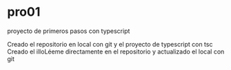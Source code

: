 # pro01
proyecto de primeros pasos con typescript

Creado el repositorio en local con git y el proyecto de typescript con tsc
Creado el illoLéeme directamente en el repositorio y actualizado el local con git